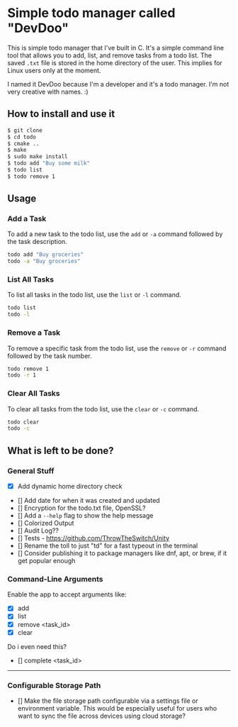 # Simple todo manager called "DevDoo"

This is simple todo manager that I've built in C. It's a simple command line tool that allows you to add, list, and remove tasks from a todo list.
The saved `.txt` file is stored in the home directory of the user. This implies for Linux users only at the moment.

I named it DevDoo because I'm a developer and it's a todo manager. I'm not very creative with names. :)

## How to install and use it

```bash
$ git clone
$ cd todo
$ cmake ..
$ make
$ sudo make install
$ todo add "Buy some milk"
$ todo list
$ todo remove 1
```

## Usage

### Add a Task

To add a new task to the todo list, use the `add` or `-a` command followed by the task description.

```sh
todo add "Buy groceries"
todo -a "Buy groceries"
```

### List All Tasks

To list all tasks in the todo list, use the `list` or `-l` command.

```sh
todo list
todo -l
```

### Remove a Task

To remove a specific task from the todo list, use the `remove` or `-r` command followed by the task number.

```sh
todo remove 1
todo -r 1
```

### Clear All Tasks

To clear all tasks from the todo list, use the `clear` or `-c` command.

```sh
todo clear
todo -c

```

## What is left to be done?

### General Stuff

- [x] Add dynamic home directory check
- [] Add date for when it was created and updated
- [] Encryption for the todo.txt file, OpenSSL?
- [] Add a `--help` flag to show the help message
- [] Colorized Output
- [] Audit Log??
- [] Tests - https://github.com/ThrowTheSwitch/Unity
- [] Rename the toll to just "td" for a fast typeout in the terminal
- [] Consider publishing it to package managers like dnf, apt, or brew, if it get popular enough

### Command-Line Arguments

Enable the app to accept arguments like:

- [x] add <task>
- [x] list
- [x] remove <task_id>
- [x] clear

Do i even need this?

- [] complete <task_id>

---

### Configurable Storage Path

- [] Make the file storage path configurable via a settings file or environment variable. This would be especially useful for users who want to sync the file across devices using cloud storage?

```

```
